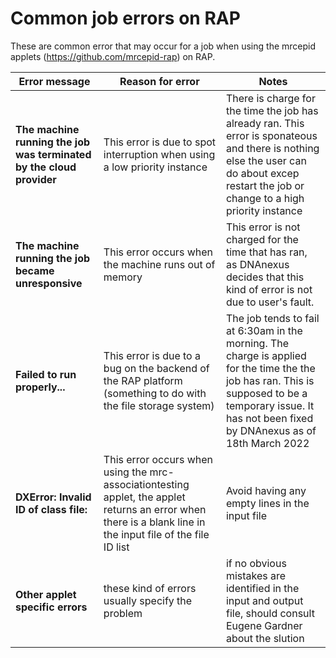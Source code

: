 # Common job errors on RAP 

These are common error that may occur for a job when using the mrcepid applets (https://github.com/mrcepid-rap) on RAP.   

| Error message | Reason for error | Notes |
| ---| --- | --- |
| **The machine running the job was terminated by the cloud provider** |  This error is due to spot interruption when using a low priority instance | There is charge for the time the job has already ran. This error is sponateous and there is nothing else the user can do about excep restart the job or change to a high priority instance |
| **The machine running the job became unresponsive**   | This error occurs when the machine runs out of memory   | This error is not charged for the time that has ran, as DNAnexus decides that this kind of error is not due to user's fault.|
| **Failed to run properly...** | This error is due to a bug on the backend of the RAP platform (something to do with the file storage system) | The job tends to fail at 6:30am in the morning. The charge is applied for the time the the job has ran. This is supposed to be a temporary issue. It has not been fixed by DNAnexus as of 18th March 2022 |
| **DXError: Invalid ID of class file:** | This error occurs when using the mrc-associationtesting applet, the applet returns an error when there is a blank line in the input file of the file ID list | Avoid having any empty lines in the input file |
| **Other applet specific errors** | these kind of errors usually specify the problem | if no obvious mistakes are identified in the input and output file, should consult Eugene Gardner about the slution |
